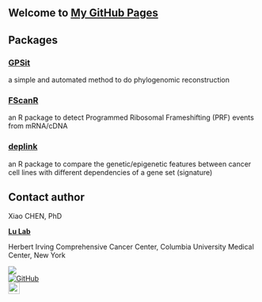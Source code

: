 ## Welcome to [My GitHub Pages](https://seanchen607.github.io/)

## Packages

### [GPSit](https://github.com/seanchen607/GPSit) 
a simple and automated method to do phylogenomic reconstruction

### [FScanR](https://github.com/seanchen607/FScanR)
an R package to detect Programmed Ribosomal Frameshifting (PRF) events from mRNA/cDNA

### [deplink](https://github.com/seanchen607/deplink)
an R package to compare the genetic/epigenetic features between cancer cell lines with different dependencies of a gene set (signature)


## Contact author

Xiao CHEN, PhD

[**Lu Lab**](https://chaolulab.com/)

Herbert Irving Comprehensive Cancer Center, Columbia University Medical Center, New York

<a href="mailto:seanchen607@gmail.com" style="display:block"><img src="https://raw.githubusercontent.com/ryanoasis/email-signature/master/envelope-bigger-gmail-50px.png" /></a>
<a href="https://github.com/seanchen607" target="_blank" style="display:block"><img src="https://raw.githubusercontent.com/ryanoasis/email-signature/master/github-bigger-alt-50px.png" alt="GitHub" /></a>
<a href="https://www.researchgate.net/profile/Xiao_Chen126" target="_blank" style="display:block"><img src="https://www.researchgate.net/favicon.ico" height="23" /></a>
